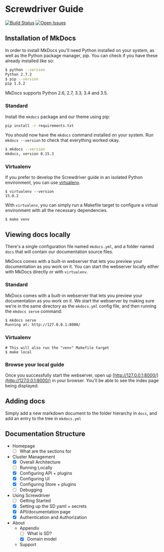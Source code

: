 # Screwdriver Guide
[![Build Status][status-image]][status-url] [![Open Issues][issues-image]][issues-url]

## Installation of MkDocs
In order to install MkDocs you'll need Python installed on your system, as well as the Python package manager, pip. You can check if you have these already installed like so:

```bash
$ python --version
Python 2.7.2
$ pip --version
pip 1.5.2
```

MkDocs supports Python 2.6, 2.7, 3.3, 3.4 and 3.5.

### Standard

Install the `mkdocs` package and our theme using pip:

```bash
pip install -r requirements.txt
```

You should now have the `mkdocs` command installed on your system. Run `mkdocs --version` to check that everything worked okay.

```bash
$ mkdocs --version
mkdocs, version 0.15.3
```

### Virtualenv

If you prefer to develop the Screwdriver guide in an isolated Python environment, you can use [virtualenv](https://pypi.python.org/pypi/virtualenv).

```
$ virtualenv --version
15.0.2
```

With `virtualenv`, you can simply run a Makefile target to configure a virtual environment with all the necessary dependencies.

```
$ make venv
```

## Viewing docs locally
There's a single configuration file named `mkdocs.yml`, and a folder named `docs` that will contain our documentation source files.

MkDocs comes with a built-in webserver that lets you preview your documentation as you work on it. You can start the webserver locally either with MkDocs directly or with `virtualenv`.

### Standard

MkDocs comes with a built-in webserver that lets you preview your documentation as you work on it. We start the webserver by making sure we're in the same directory as the `mkdocs.yml` config file, and then running the `mkdocs serve` command:

```bash
$ mkdocs serve
Running at: http://127.0.0.1:8000/
```

### Virtualenv

```
# This will also run the "venv" Makefile target
$ make local
```

### Browse your local guide

Once you successfully start the webserver, open up [http://127.0.0.1:8000/](http://127.0.0.1:8000/) in your browser. You'll be able to see the index page being displayed.

## Adding docs
Simply add a new markdown document to the folder hierarchy in `docs`, and add an entry to the tree in `mkdocs.yml`

## Documentation Structure

- Homepage
   - [ ] What are the sections for
- Cluster Management
   - [x] Overall Architecture
   - [ ] Running Locally
   - [x] Configuring API + plugins
   - [x] Configuring UI
   - [x] Configuring Store + plugins
   - [ ] Debugging
- Using Screwdriver
   - [ ] Getting Started
   - [x] Setting up the SD yaml + secrets
   - [x] API/documentation page
   - [x] Authentication and Authorization
- About
   - Appendix
     - [ ] What is SD?
     - [x] Domain model
   - Support

[issues-image]: https://img.shields.io/github/issues/screwdriver-cd/guide.svg
[issues-url]: https://github.com/screwdriver-cd/guide/issues
[status-image]: https://cd.screwdriver.cd/pipelines/baa6a0374df961ac97669bf3a3089a24cfb72794/badge
[status-url]: https://cd.screwdriver.cd/pipelines/baa6a0374df961ac97669bf3a3089a24cfb72794
